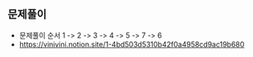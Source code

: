 ## 문제풀이

- 문제풀이 순서 1 -> 2 -> 3 -> 4 -> 5 -> 7 -> 6
- https://vinivini.notion.site/1-4bd503d5310b42f0a4958cd9ac19b680

